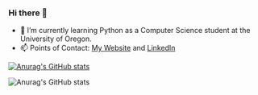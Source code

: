 ### Hi there 👋
- 🌱 I’m currently learning Python as a Computer Science student at the University of Oregon.
- 📫 Points of Contact: <a href="https://www.bdeweesevans.com" target="_blank" rel="noopener noreferrer">My Website</a> and <a href="https://linkedin.com/in/bdeweesevans" target="_blank" rel="noopener noreferrer">LinkedIn</a>

[![Anurag's GitHub stats](https://github-readme-stats.vercel.app/api?username=bdeweesevans)](https://github.com/anuraghazra/github-readme-stats)

![Anurag's GitHub stats](https://github-readme-stats.vercel.app/api?username=bdeweesevans&show_icons=true&theme=radical)
